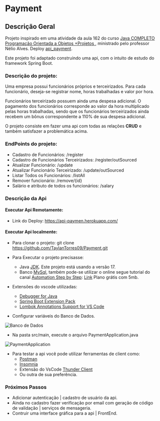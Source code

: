 # Payment

## Descrição Geral

Projeto inspirado em uma atividade da aula 162 do curso [Java COMPLETO Programação Orientada a Objetos +Projetos
](https://www.udemy.com/course/java-curso-completo/), ministrado pelo professor Nélio Alves. Deploy [api_payment](https://api-paymen.herokuapp.com/).

<p>Este projeto foi adaptado construindo uma api, com o intuito de estudo do framework Spring Boot.</p>

### Descrição do projeto:

<p>
Uma empresa possui funcionários próprios e terceirizados. Para cada funcionário, deseja-se registrar nome, horas trabalhadas e valor por hora.
</p>
<p>
Funcionários terceirizado possuem ainda uma despesa adicional. O pagamento dos funcionários corresponde ao valor da hora multiplicado pelas horas trabalhadas, sendo que os funcionários terceirizados ainda recebem um bônus correspondente a 110% de sua despesa adicional.
</p>

O projeto consiste em fazer uma api com todas as relações **CRUD** e também satisfazer a problemática acima.

### EndPoints do projeto:
- Cadastro de Funcionários: /register
- Cadastro de Funcionários Terceirizados: /register/outSourced
- Atualizar Funcionário: /update
- Atualizar Funcionário Terceirizado: /update/outSourced
- Listar Todos os Funcionários: /listAll
- Remover funcionário: /remove/{id}
- Salário e atributo de todos os funcionários: /salary

### Descrição da Api
#### Executar Api Remotamente:
- Link do Deploy: https://api-paymen.herokuapp.com/

#### Executar Api localmente:
- Para clonar o projeto: git clone https://github.com/TaylanTorres09/Payment.git
- Para Executar o projeto precisasse:
    - Java [JDK](https://www.oracle.com/java/technologies/downloads/#java17). Este projeto está usando a versão 17.
    - Banco [MySql](https://www.mysql.com/), também pode-se utilizar o online segue tutorial do canal [Automation Step by Step](https://www.youtube.com/c/AutomationStepByStep): [Link](https://www.youtube.com/watch?v=TMGHOW8Hzvw) Plano grátis com 5mb.

- Extensões do vscode utilizadas:
    - [Debugger for Java](https://marketplace.visualstudio.com/items?itemName=redhat.java)
    - [Spring Boot Extension Pack](https://marketplace.visualstudio.com/items?itemName=Pivotal.vscode-boot-dev-pack)
    - [Lombok Annotations Support for VS Code](https://marketplace.visualstudio.com/items?itemName=vscjava.vscode-lombok)

- Configurar variáveis do Banco de Dados.

![Banco de Dados](https://drive.google.com/file/d/1VYkcIN2g5kPf3c7DBhGkdfprtMCRRnmZ/view?usp=sharing)

- Na pasta src/main, execute o arquivo PaymentApplication.java

![PaymentApplication](https://drive.google.com/file/d/1b_ie7_9Om0PtDrhIMF2J_HJFsT45Dt-f/view?usp=sharing)

- Para testar a api você pode utilizar ferramentas de client como:
    - [Postman](https://www.postman.com/)
    - [Insomnia](https://insomnia.rest/download)
    - Extensão do VsCode [Thunder Client](https://marketplace.visualstudio.com/items?itemName=rangav.vscode-thunder-client)
    - Ou outra de sua preferência.

### Próximos Passos
- Adicionar autenticação | cadastro de usuário da api.
- Ainda no cadastro fazer verificação por email com geração de código de validação | serviços de mensageria.
- Contruir uma interface gráfica para a api | FrontEnd.